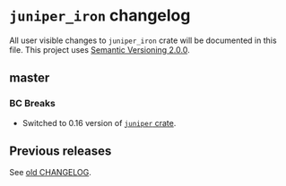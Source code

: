 `juniper_iron` changelog
========================

All user visible changes to `juniper_iron` crate will be documented in this file. This project uses [Semantic Versioning 2.0.0].




## master

### BC Breaks

- Switched to 0.16 version of [`juniper` crate].




## Previous releases

See [old CHANGELOG](/../../blob/juniper_iron-v0.7.6/juniper_iron/CHANGELOG.md).




[`juniper` crate]: https://docs.rs/juniper
[Semantic Versioning 2.0.0]: https://semver.org
